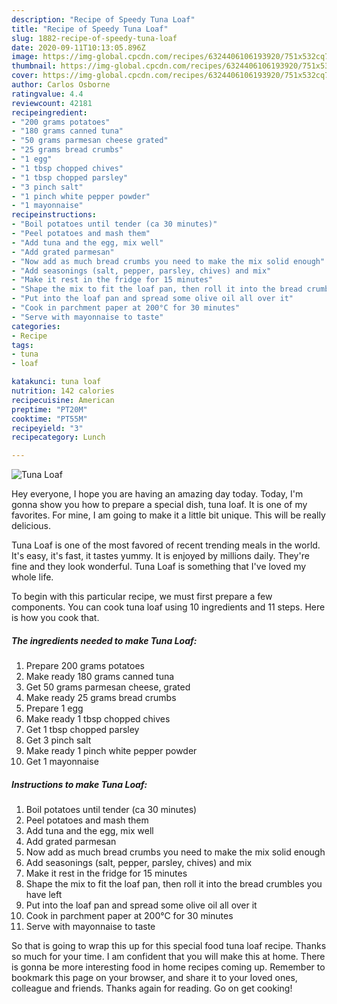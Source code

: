 ```yaml
---
description: "Recipe of Speedy Tuna Loaf"
title: "Recipe of Speedy Tuna Loaf"
slug: 1882-recipe-of-speedy-tuna-loaf
date: 2020-09-11T10:13:05.896Z
image: https://img-global.cpcdn.com/recipes/6324406106193920/751x532cq70/tuna-loaf-recipe-main-photo.jpg
thumbnail: https://img-global.cpcdn.com/recipes/6324406106193920/751x532cq70/tuna-loaf-recipe-main-photo.jpg
cover: https://img-global.cpcdn.com/recipes/6324406106193920/751x532cq70/tuna-loaf-recipe-main-photo.jpg
author: Carlos Osborne
ratingvalue: 4.4
reviewcount: 42181
recipeingredient:
- "200 grams potatoes"
- "180 grams canned tuna"
- "50 grams parmesan cheese grated"
- "25 grams bread crumbs"
- "1 egg"
- "1 tbsp chopped chives"
- "1 tbsp chopped parsley"
- "3 pinch salt"
- "1 pinch white pepper powder"
- "1 mayonnaise"
recipeinstructions:
- "Boil potatoes until tender (ca 30 minutes)"
- "Peel potatoes and mash them"
- "Add tuna and the egg, mix well"
- "Add grated parmesan"
- "Now add as much bread crumbs you need to make the mix solid enough"
- "Add seasonings (salt, pepper, parsley, chives) and mix"
- "Make it rest in the fridge for 15 minutes"
- "Shape the mix to fit the loaf pan, then roll it into the bread crumbles you have left"
- "Put into the loaf pan and spread some olive oil all over it"
- "Cook in parchment paper at 200°C for 30 minutes"
- "Serve with mayonnaise to taste"
categories:
- Recipe
tags:
- tuna
- loaf

katakunci: tuna loaf 
nutrition: 142 calories
recipecuisine: American
preptime: "PT20M"
cooktime: "PT55M"
recipeyield: "3"
recipecategory: Lunch

---
```



![Tuna Loaf](https://img-global.cpcdn.com/recipes/6324406106193920/751x532cq70/tuna-loaf-recipe-main-photo.jpg)

Hey everyone, I hope you are having an amazing day today. Today, I'm gonna show you how to prepare a special dish, tuna loaf. It is one of my favorites. For mine, I am going to make it a little bit unique. This will be really delicious.



Tuna Loaf is one of the most favored of recent trending meals in the world. It's easy, it's fast, it tastes yummy. It is enjoyed by millions daily. They're fine and they look wonderful. Tuna Loaf is something that I've loved my whole life.


To begin with this particular recipe, we must first prepare a few components. You can cook tuna loaf using 10 ingredients and 11 steps. Here is how you cook that.

<!--inarticleads1-->

##### The ingredients needed to make Tuna Loaf:

1. Prepare 200 grams potatoes
1. Make ready 180 grams canned tuna
1. Get 50 grams parmesan cheese, grated
1. Make ready 25 grams bread crumbs
1. Prepare 1 egg
1. Make ready 1 tbsp chopped chives
1. Get 1 tbsp chopped parsley
1. Get 3 pinch salt
1. Make ready 1 pinch white pepper powder
1. Get 1 mayonnaise




<!--inarticleads2-->

##### Instructions to make Tuna Loaf:

1. Boil potatoes until tender (ca 30 minutes)
1. Peel potatoes and mash them
1. Add tuna and the egg, mix well
1. Add grated parmesan
1. Now add as much bread crumbs you need to make the mix solid enough
1. Add seasonings (salt, pepper, parsley, chives) and mix
1. Make it rest in the fridge for 15 minutes
1. Shape the mix to fit the loaf pan, then roll it into the bread crumbles you have left
1. Put into the loaf pan and spread some olive oil all over it
1. Cook in parchment paper at 200°C for 30 minutes
1. Serve with mayonnaise to taste




So that is going to wrap this up for this special food tuna loaf recipe. Thanks so much for your time. I am confident that you will make this at home. There is gonna be more interesting food in home recipes coming up. Remember to bookmark this page on your browser, and share it to your loved ones, colleague and friends. Thanks again for reading. Go on get cooking!
